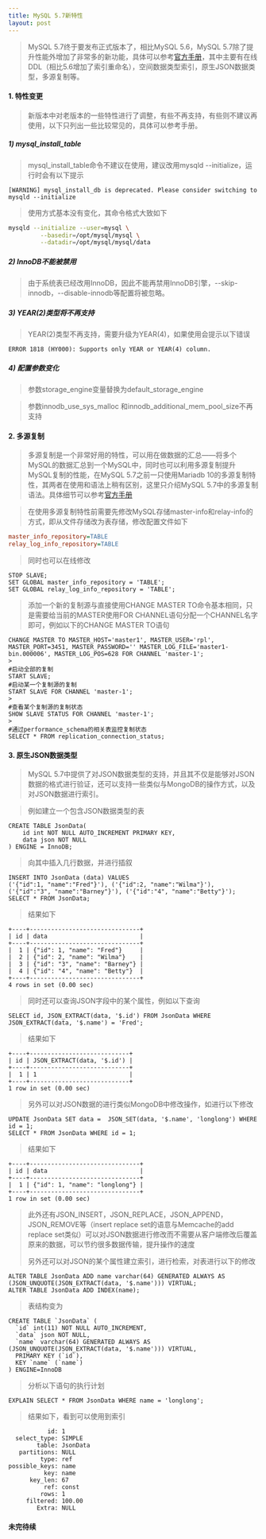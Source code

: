 ```yaml
---
title: MySQL 5.7新特性
layout: post
---
```


> MySQL 5.7终于要发布正式版本了，相比MySQL 5.6，MySQL 5.7除了提升性能外增加了非常多的新功能，具体可以参考[官方手册](http://dev.mysql.com/doc/refman/5.7/en/mysql-nutshell.html)，其中主要有在线DDL（相比5.6增加了索引重命名），空间数据类型索引，原生JSON数据类型，多源复制等。

#### 1. 特性变更

> 新版本中对老版本的一些特性进行了调整，有些不再支持，有些则不建议再使用，以下只列出一些比较常见的，具体可以参考手册。
>
##### 1) mysql\_install\_table

> mysql\_install\_table命令不建议在使用，建议改用mysqld --initialize，运行时会有以下提示
>
```
[WARNING] mysql_install_db is deprecated. Please consider switching to mysqld --initialize
```
> 使用方式基本没有变化，其命令格式大致如下
>
```bash
mysqld --initialize --user=mysql \
         --basedir=/opt/mysql/mysql \
	     --datadir=/opt/mysql/mysql/data
```
##### 2) InnoDB不能被禁用

> 由于系统表已经改用InnoDB，因此不能再禁用InnoDB引擎，--skip-innodb，--disable-innodb等配置将被忽略。
>
##### 3) YEAR(2)类型将不再支持

> YEAR(2)类型不再支持，需要升级为YEAR(4)，如果使用会提示以下错误
>
```
ERROR 1818 (HY000): Supports only YEAR or YEAR(4) column.
```
##### 4) 配置参数变化

> 参数storage\_engine变量替换为default\_storage\_engine

> 参数innodb\_use\_sys\_malloc 和innodb\_additional\_mem\_pool\_size不再支持

#### 2. 多源复制

> 多源复制是一个非常好用的特性，可以用在做数据的汇总——将多个MySQL的数据汇总到一个MySQL中，同时也可以利用多源复制提升MySQL复制的性能，在MySQL 5.7之前一只使用Mariadb 10的多源复制特性，其两者在使用和语法上稍有区别，这里只介绍MySQL 5.7中的多源复制语法。具体细节可以参考[官方手册](http://dev.mysql.com/doc/refman/5.7/en/replication-multi-source.html)

> 在使用多源复制特性前需要先修改MySQL存储master-info和relay-info的方式，即从文件存储改为表存储，修改配置文件如下
>
```ini
master_info_repository=TABLE
relay_log_info_repository=TABLE
```
> 同时也可以在线修改
>
```mysql
STOP SLAVE;
SET GLOBAL master_info_repository = 'TABLE';
SET GLOBAL relay_log_info_repository = 'TABLE';
```
> 添加一个新的复制源与直接使用CHANGE MASTER TO命令基本相同，只是需要给当前的MASTER使用FOR CHANNEL语句分配一个CHANNEL名字即可，例如以下的CHANGE MASTER TO语句
>
```mysql
CHANGE MASTER TO MASTER_HOST='master1', MASTER_USER='rpl', MASTER_PORT=3451, MASTER_PASSWORD='' MASTER_LOG_FILE='master1-bin.000006', MASTER_LOG_POS=628 FOR CHANNEL 'master-1';
>
#启动全部的复制
START SLAVE;
#启动某一个复制源的复制
START SLAVE FOR CHANNEL 'master-1';
>
#查看某个复制源的复制状态
SHOW SLAVE STATUS FOR CHANNEL 'master-1';
>
#通过performance_schema的相关表监控复制状态
SELECT * FROM replication_connection_status;
```

#### 3. 原生JSON数据类型

> MySQL 5.7中提供了对JSON数据类型的支持，并且其不仅是能够对JSON数据的格式进行验证，还可以支持一些类似与MongoDB的操作方式，以及对JSON数据进行索引。

> 例如建立一个包含JSON数据类型的表
>
```mysql
CREATE TABLE JsonData(
	id int NOT NULL AUTO_INCREMENT PRIMARY KEY,
	data json NOT NULL
) ENGINE = InnoDB;
```
> 向其中插入几行数据，并进行插叙
>
```mysql
INSERT INTO JsonData (data) VALUES 
('{"id":1, "name":"Fred"}'), ('{"id":2, "name":"Wilma"}'), 
('{"id":"3", "name":"Barney"}'), ('{"id":"4", "name":"Betty"}');
SELECT * FROM JsonData;
```
> 
> 结果如下
>
```
+----+-------------------------------+
| id | data                          |
+----+-------------------------------+
|  1 | {"id": 1, "name": "Fred"}     |
|  2 | {"id": 2, "name": "Wilma"}    |
|  3 | {"id": "3", "name": "Barney"} |
|  4 | {"id": "4", "name": "Betty"}  |
+----+-------------------------------+
4 rows in set (0.00 sec)
```
>
> 同时还可以查询JSON字段中的某个属性，例如以下查询
>
```mysql
SELECT id, JSON_EXTRACT(data, '$.id') FROM JsonData WHERE JSON_EXTRACT(data, '$.name') = 'Fred';
```
>
> 结果如下
>
```
+----+----------------------------+
| id | JSON_EXTRACT(data, '$.id') |
+----+----------------------------+
|  1 | 1                          |
+----+----------------------------+
1 row in set (0.00 sec)
```
>
> 另外可以对JSON数据的进行类似MongoDB中修改操作，如进行以下修改
>
```mysql
UPDATE JsonData SET data =  JSON_SET(data, '$.name', 'longlong') WHERE id = 1;
SELECT * FROM JsonData WHERE id = 1;
```
>
> 结果如下
>
```
+----+-------------------------------+
| id | data                          |
+----+-------------------------------+
|  1 | {"id": 1, "name": "longlong"} |
+----+-------------------------------+
1 row in set (0.00 sec)
```
>
> 此外还有JSON\_INSERT，JSON\_REPLACE，JSON\_APPEND，JSON\_REMOVE等（insert replace set的语意与Memcache的add replace set类似）可以对JSON数据进行修改而不需要从客户端修改后覆盖原来的数据，可以节约很多数据传输，提升操作的速度
>
> 另外还可以对JSON的某个属性建立索引，进行检索，对表进行以下的修改
>
```mysql
ALTER TABLE JsonData ADD name varchar(64) GENERATED ALWAYS AS (JSON_UNQUOTE(JSON_EXTRACT(data, '$.name'))) VIRTUAL;
ALTER TABLE JsonData ADD INDEX(name);
```
> 表结构变为
>
```mysql
CREATE TABLE `JsonData` (
  `id` int(11) NOT NULL AUTO_INCREMENT,
  `data` json NOT NULL,
  `name` varchar(64) GENERATED ALWAYS AS (JSON_UNQUOTE(JSON_EXTRACT(data, '$.name'))) VIRTUAL,
  PRIMARY KEY (`id`),
  KEY `name` (`name`)
) ENGINE=InnoDB
```
>
> 分析以下语句的执行计划
>
```mysql
EXPLAIN SELECT * FROM JsonData WHERE name = 'longlong';
```
> 结果如下，看到可以使用到索引
>
```
           id: 1
  select_type: SIMPLE
        table: JsonData
   partitions: NULL
         type: ref
possible_keys: name
          key: name
      key_len: 67
          ref: const
         rows: 1
     filtered: 100.00
        Extra: NULL
```
>
#### 未完待续
